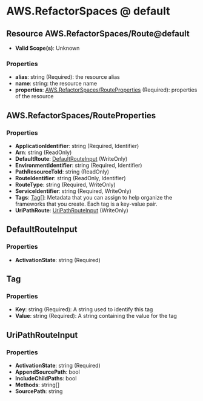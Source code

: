 # AWS.RefactorSpaces @ default

## Resource AWS.RefactorSpaces/Route@default
* **Valid Scope(s)**: Unknown
### Properties
* **alias**: string (Required): the resource alias
* **name**: string: the resource name
* **properties**: [AWS.RefactorSpaces/RouteProperties](#awsrefactorspacesrouteproperties) (Required): properties of the resource

## AWS.RefactorSpaces/RouteProperties
### Properties
* **ApplicationIdentifier**: string (Required, Identifier)
* **Arn**: string (ReadOnly)
* **DefaultRoute**: [DefaultRouteInput](#defaultrouteinput) (WriteOnly)
* **EnvironmentIdentifier**: string (Required, Identifier)
* **PathResourceToId**: string (ReadOnly)
* **RouteIdentifier**: string (ReadOnly, Identifier)
* **RouteType**: string (Required, WriteOnly)
* **ServiceIdentifier**: string (Required, WriteOnly)
* **Tags**: [Tag](#tag)[]: Metadata that you can assign to help organize the frameworks that you create. Each tag is a key-value pair.
* **UriPathRoute**: [UriPathRouteInput](#uripathrouteinput) (WriteOnly)

## DefaultRouteInput
### Properties
* **ActivationState**: string (Required)

## Tag
### Properties
* **Key**: string (Required): A string used to identify this tag
* **Value**: string (Required): A string containing the value for the tag

## UriPathRouteInput
### Properties
* **ActivationState**: string (Required)
* **AppendSourcePath**: bool
* **IncludeChildPaths**: bool
* **Methods**: string[]
* **SourcePath**: string

